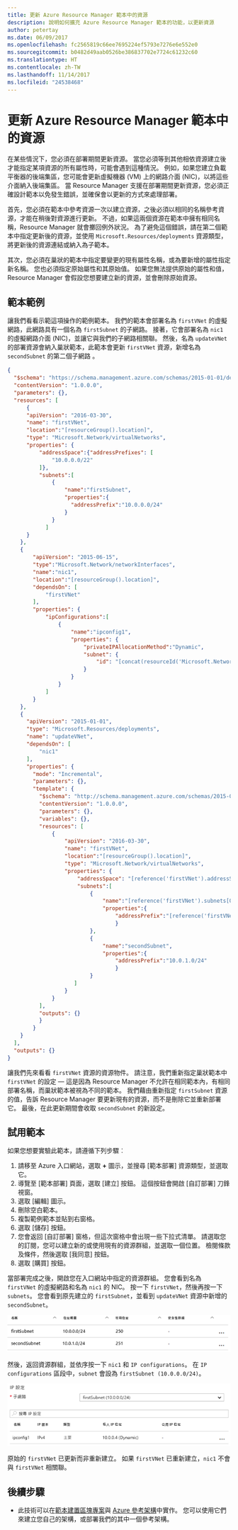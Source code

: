 ```yaml
---
title: 更新 Azure Resource Manager 範本中的資源
description: 說明如何擴充 Azure Resource Manager 範本的功能，以更新資源
author: petertay
ms.date: 06/09/2017
ms.openlocfilehash: fc2565819c66ee7695224ef5793e7276e6e552e0
ms.sourcegitcommit: b0482d49aab0526be386837702e7724c61232c60
ms.translationtype: HT
ms.contentlocale: zh-TW
ms.lasthandoff: 11/14/2017
ms.locfileid: "24538468"
---
```

# <a name="update-a-resource-in-an-azure-resource-manager-template"></a>更新 Azure Resource Manager 範本中的資源

在某些情況下，您必須在部署期間更新資源。 當您必須等到其他相依資源建立後才能指定某項資源的所有屬性時，可能會遇到這種情況。 例如，如果您建立負載平衡器的後端集區，您可能會更新虛擬機器 (VM) 上的網路介面 (NIC)，以將這些介面納入後端集區。 當 Resource Manager 支援在部署期間更新資源，您必須正確設計範本以免發生錯誤，並確保會以更新的方式來處理部署。

首先，您必須在範本中參考資源一次以建立資源，之後必須以相同的名稱參考資源，才能在稍後對資源進行更新。 不過，如果這兩個資源在範本中擁有相同名稱，Resource Manager 就會擲回例外狀況。 為了避免這個錯誤，請在第二個範本中指定更新後的資源，並使用 `Microsoft.Resources/deployments` 資源類型，將更新後的資源連結或納入為子範本。

其次，您必須在巢狀的範本中指定要變更的現有屬性名稱，或為要新增的屬性指定新名稱。 您也必須指定原始屬性和其原始值。 如果您無法提供原始的屬性和值，Resource Manager 會假設您想要建立新的資源，並會刪除原始資源。

## <a name="example-template"></a>範本範例

讓我們看看示範這項操作的範例範本。 我們的範本會部署名為 `firstVNet` 的虛擬網路，此網路具有一個名為 `firstSubnet` 的子網路。 接著，它會部署名為 `nic1` 的虛擬網路介面 (NIC)，並讓它與我們的子網路相關聯。 然後，名為 `updateVNet` 的部署資源會納入巢狀範本，此範本會更新 `firstVNet` 資源，新增名為 `secondSubnet` 的第二個子網路 。 

```json
{
  "$schema": "https://schema.management.azure.com/schemas/2015-01-01/deploymentTemplate.json#",
  "contentVersion": "1.0.0.0",
  "parameters": {},
  "resources": [
      {
      "apiVersion": "2016-03-30",
      "name": "firstVNet",
      "location":"[resourceGroup().location]",
      "type": "Microsoft.Network/virtualNetworks",
      "properties": {
          "addressSpace":{"addressPrefixes": [
              "10.0.0.0/22"
          ]},
          "subnets":[              
              {
                  "name":"firstSubnet",
                  "properties":{
                    "addressPrefix":"10.0.0.0/24"
                  }
              }
            ]
      }
    },
    {
        "apiVersion": "2015-06-15",
        "type":"Microsoft.Network/networkInterfaces",
        "name":"nic1",
        "location":"[resourceGroup().location]",
        "dependsOn": [
            "firstVNet"
        ],
        "properties": {
            "ipConfigurations":[
                {
                    "name":"ipconfig1",
                    "properties": {
                        "privateIPAllocationMethod":"Dynamic",
                        "subnet": {
                            "id": "[concat(resourceId('Microsoft.Network/virtualNetworks','firstVNet'),'/subnets/firstSubnet')]"
                        }
                    }
                }
            ]
        }
    },
    {
      "apiVersion": "2015-01-01",
      "type": "Microsoft.Resources/deployments",
      "name": "updateVNet",
      "dependsOn": [
          "nic1"
      ],
      "properties": {
        "mode": "Incremental",
        "parameters": {},
        "template": {
          "$schema": "http://schema.management.azure.com/schemas/2015-01-01/deploymentTemplate.json#",
          "contentVersion": "1.0.0.0",
          "parameters": {},
          "variables": {},
          "resources": [
              {
                  "apiVersion": "2016-03-30",
                  "name": "firstVNet",
                  "location":"[resourceGroup().location]",
                  "type": "Microsoft.Network/virtualNetworks",
                  "properties": {
                      "addressSpace": "[reference('firstVNet').addressSpace]",
                      "subnets":[
                          {
                              "name":"[reference('firstVNet').subnets[0].name]",
                              "properties":{
                                  "addressPrefix":"[reference('firstVNet').subnets[0].properties.addressPrefix]"
                                  }
                          },
                          {
                              "name":"secondSubnet",
                              "properties":{
                                  "addressPrefix":"10.0.1.0/24"
                                  }
                          }
                     ]
                  }
              }
          ],
          "outputs": {}
          }
        }
    }
  ],
  "outputs": {}
}
```

讓我們先來看看 `firstVNet` 資源的資源物件。 請注意，我們重新指定巢狀範本中 `firstVNet` 的設定 &mdash; 這是因為 Resource Manager 不允許在相同範本內，有相同部署名稱，而巢狀範本被視為不同的範本。 我們藉由重新指定 `firstSubnet` 資源的值，告訴 Resource Manager 要更新現有的資源，而不是刪除它並重新部署它。 最後，在此更新期間會收取 `secondSubnet` 的新設定。

## <a name="try-the-template"></a>試用範本

如果您想要實驗此範本，請遵循下列步驟︰

1.  請移至 Azure 入口網站，選取 **+** 圖示，並搜尋 [範本部署] 資源類型，並選取它。
2.  導覽至 [範本部署] 頁面，選取 [建立] 按鈕。 這個按鈕會開啟 [自訂部署] 刀鋒視窗。
3.  選取 [編輯] 圖示。
4.  刪除空白範本。
5.  複製範例範本並貼到右窗格。
6.  選取 [儲存] 按鈕。
7.  您會返回 [自訂部署] 窗格，但這次窗格中會出現一些下拉式清單。 請選取您的訂閱，您可以建立新的或使用現有的資源群組，並選取一個位置。 檢閱條款及條件，然後選取 [我同意] 按鈕。
8.  選取 [購買] 按鈕。

當部署完成之後，開啟您在入口網站中指定的資源群組。 您會看到名為 `firstVNet` 的虛擬網路和名為 `nic1` 的 NIC。 按一下 `firstVNet`，然後再按一下 `subnets`。 您會看到原先建立的 `firstSubnet`，並看到 `updateVNet` 資源中新增的 `secondSubnet`。 

![原始子網路和更新後的子網路](../_images/firstVNet-subnets.png)

然後，返回資源群組，並依序按一下 `nic1` 和 `IP configurations`。 在 `IP configurations` 區段中，`subnet` 會設為 `firstSubnet (10.0.0.0/24)`。 

![nic1 IP 組態設定](../_images/nic1-ipconfigurations.png)

原始的 `firstVNet` 已更新而非重新建立。 如果 `firstVNet` 已重新建立，`nic1` 不會與 `firstVNet` 相關聯。

## <a name="next-steps"></a>後續步驟

* 此技術可以在[範本建置區塊專案](https://github.com/mspnp/template-building-blocks)與 [Azure 參考架構](/azure/architecture/reference-architectures/)中實作。 您可以使用它們來建立您自己的架構，或部署我們的其中一個參考架構。
